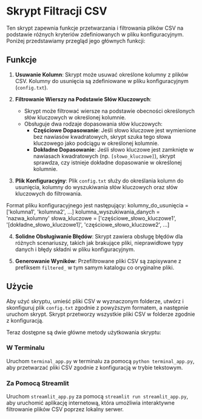 # Skrypt Filtracji CSV

Ten skrypt zapewnia funkcje przetwarzania i filtrowania plików CSV na podstawie różnych kryteriów zdefiniowanych w pliku konfiguracyjnym. Poniżej przedstawiamy przegląd jego głównych funkcji:

## Funkcje

1. **Usuwanie Kolumn**: Skrypt może usuwać określone kolumny z plików CSV. Kolumny do usunięcia są zdefiniowane w pliku konfiguracyjnym (`config.txt`).

2. **Filtrowanie Wierszy na Podstawie Słów Kluczowych**:

   - Skrypt może filtrować wiersze na podstawie obecności określonych słów kluczowych w określonej kolumnie.
   - Obsługuje dwa rodzaje dopasowania słów kluczowych:
     - **Częściowe Dopasowanie**: Jeśli słowo kluczowe jest wymienione bez nawiasów kwadratowych, skrypt szuka tego słowa kluczowego jako podciągu w określonej kolumnie.
     - **Dokładne Dopasowanie**: Jeśli słowo kluczowe jest zamknięte w nawiasach kwadratowych (np. `[słowo_kluczowe]`), skrypt sprawdza, czy istnieje dokładne dopasowanie w określonej kolumnie.

3. **Plik Konfiguracyjny**: Plik `config.txt` służy do określania kolumn do usunięcia, kolumny do wyszukiwania słów kluczowych oraz słów kluczowych do filtrowania.

Format pliku konfiguracyjnego jest następujący:
kolumny_do_usunięcia = ['kolumna1', 'kolumna2', ...] kolumna_wyszukiwania_danych = 'nazwa_kolumny' słowa_kluczowe = ['częściowe_słowo_kluczowe1', '[dokładne_słowo_kluczowe1]', 'częściowe_słowo_kluczowe2', ...]

4. **Solidne Obsługiwanie Błędów**: Skrypt zawiera obsługę błędów dla różnych scenariuszy, takich jak brakujące pliki, nieprawidłowe typy danych i błędy składni w pliku konfiguracyjnym.

5. **Generowanie Wyników**: Przefiltrowane pliki CSV są zapisywane z prefiksem `filtered_` w tym samym katalogu co oryginalne pliki.

## Użycie

Aby użyć skryptu, umieść pliki CSV w wyznaczonym folderze, utwórz i skonfiguruj plik `config.txt` zgodnie z powyższym formatem, a następnie uruchom skrypt. Skrypt przetworzy wszystkie pliki CSV w folderze zgodnie z konfiguracją.

Teraz dostępne są dwie główne metody użytkowania skryptu:

### W Terminalu

Uruchom `terminal_app.py` w terminalu za pomocą `python terminal_app.py`, aby przetwarzać pliki CSV zgodnie z konfiguracją w trybie tekstowym.

### Za Pomocą Streamlit

Uruchom `streamlit_app.py` za pomocą `streamlit run streamlit_app.py`, aby uruchomić aplikację internetową, która umożliwia interaktywne filtrowanie plików CSV poprzez lokalny serwer.
